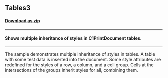 ## Tables3
#### [Download as zip](https://grapecity.github.io/DownGit/#/home?url=https://github.com/GrapeCity/ComponentOne-WinForms-Samples/tree/master/NetFramework\PrintDocument\CS\Tables3)
____
#### Shows multiple inheritance of styles in C1PrintDocument tables.
____
The sample demonstrates multiple inheritance of styles in tables. A table with some test data is inserted into the document.
Some style attributes are redefined for the styles of a row, a column, and a cell group. Cells at the intersections of the groups inherit styles for all, combining them.
